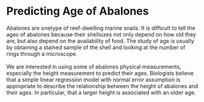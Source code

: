# Predicting Age of Abalones

Abalones are onetype of reef-dwelling marine snails. It is difficult to tell the ages of abalones because their shellsizes not only depend on how old they are, but also depend on the availability of food. The study of age is usually by obtaining a stained sample of the shell and looking at the number of rings through a microscope. <br />
<br />
We are interested in using some of abalones physical measurements, especially the height measurement to predict their ages. Biologists believe that a simple linear regression model with normal error assumption is appropriate to describe the relationship between the height of abalones and their ages. In particular, that a larger height is associated with an older age.

